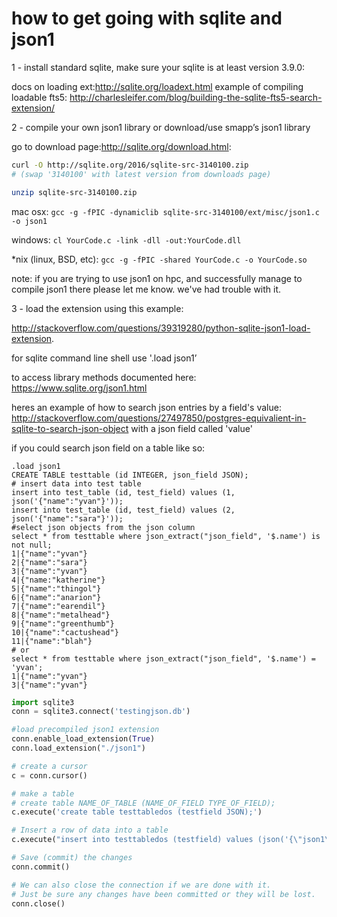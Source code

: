 how to get going with sqlite and json1
=========================================

1 - install standard sqlite, make sure your sqlite is at least version 3.9.0:

docs on loading ext:http://sqlite.org/loadext.html
example of compiling loadable fts5: http://charlesleifer.com/blog/building-the-sqlite-fts5-search-extension/

2 - compile your own json1 library or download/use smapp’s json1 library

go to download page:http://sqlite.org/download.html:

```sh
curl -O http://sqlite.org/2016/sqlite-src-3140100.zip 
# (swap '3140100' with latest version from downloads page)

unzip sqlite-src-3140100.zip
```

mac osx: `gcc -g -fPIC -dynamiclib sqlite-src-3140100/ext/misc/json1.c -o json1`

windows: `cl YourCode.c -link -dll -out:YourCode.dll`

*nix (linux, BSD, etc): `gcc -g -fPIC -shared YourCode.c -o YourCode.so`

note: if you are trying to use json1 on hpc, and successfully manage to compile json1 there please let me know. we've had trouble with it.

3 - load the extension using this example:

http://stackoverflow.com/questions/39319280/python-sqlite-json1-load-extension. 

for sqlite command line shell use '.load json1’

to access library methods documented here: https://www.sqlite.org/json1.html

heres an example of how to search json entries by a field's value: http://stackoverflow.com/questions/27497850/postgres-equivalient-in-sqlite-to-search-json-object with a json field called 'value'

if you could search json field on a table like so:

```
.load json1
CREATE TABLE testtable (id INTEGER, json_field JSON);
# insert data into test table
insert into test_table (id, test_field) values (1, json('{"name":"yvan"}'));
insert into test_table (id, test_field) values (2, json('{"name":"sara"}'));
#select json objects from the json column
select * from testtable where json_extract("json_field", '$.name') is not null;
1|{"name":"yvan"}
2|{"name":"sara"}
3|{"name":"yvan"}
4|{"name:"katherine"}
5|{"name":"thingol"}
6|{"name":"anarion"}
7|{"name":"earendil"}
8|{"name":"metalhead"}
9|{"name":"greenthumb"}
10|{"name":"cactushead"}
11|{"name":"blah"}
# or
select * from testtable where json_extract("json_field", '$.name') = 'yvan';
1|{"name":"yvan"}
3|{"name":"yvan"}
```

```python
import sqlite3
conn = sqlite3.connect('testingjson.db')

#load precompiled json1 extension
conn.enable_load_extension(True)
conn.load_extension("./json1")

# create a cursor
c = conn.cursor()

# make a table
# create table NAME_OF_TABLE (NAME_OF_FIELD TYPE_OF_FIELD);
c.execute('create table testtabledos (testfield JSON);')

# Insert a row of data into a table
c.execute("insert into testtabledos (testfield) values (json('{\"json1\": \"works\"}'));")

# Save (commit) the changes
conn.commit()

# We can also close the connection if we are done with it.
# Just be sure any changes have been committed or they will be lost.
conn.close()
```